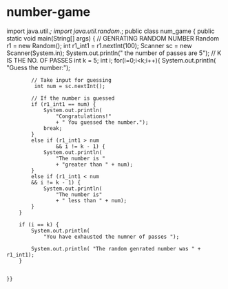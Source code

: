 # number-game
import java.util.*;
import java.util.random.*;
public class num_game {
    public static void main(String[] args) {
		// GENRATING RANDOM NUMBER 
        Random r1 = new Random();
        int r1_int1 = r1.nextInt(100); 
        Scanner sc = new Scanner(System.in);
        System.out.println(" the number of passes are 5");
		// K IS THE NO. OF PASSES 
        int k = 5;
        int i;
        for(i=0;i<k;i++){
            System.out.println(
				"Guess the number:");

			// Take input for guessing
			 int num = sc.nextInt();

			// If the number is guessed
			if (r1_int1 == num) {
				System.out.println(
					"Congratulations!"
					+ " You guessed the number.");
				break;
			}
			else if (r1_int1 > num
					&& i != k - 1) {
				System.out.println(
					"The number is "
					+ "greater than " + num);
			}
			else if (r1_int1 < num
			&& i != k - 1) {
				System.out.println(
					"The number is"
					+ " less than " + num);
			}
		}

		if (i == k) {
			System.out.println(
				"You have exhausted the numner of passes ");

			System.out.println( "The random genrated number was " + r1_int1);
		}
	
    
    }}

